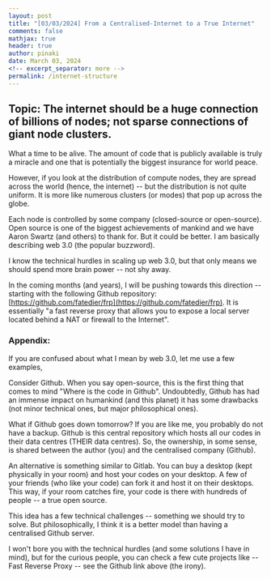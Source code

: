 ```yaml
---
layout: post
title: "[03/03/2024] From a Centralised-Internet to a True Internet"
comments: false
mathjax: true
header: true
author: pinaki
date: March 03, 2024
<!-- excerpt_separator: more -->
permalink: /internet-structure
---
```

<!--more-->

## Topic: The internet should be a huge connection of billions of nodes; not sparse connections of giant node clusters.

What a time to be alive. The amount of code that is publicly available is truly a miracle and one that is potentially the biggest insurance for world peace.

However, if you look at the distribution of compute nodes, they are spread across the world (hence, the internet) -- but the distribution is not quite uniform. It is more like numerous clusters (or modes) that pop up across the globe.

Each node is controlled by some company (closed-source or open-source). Open source is one of the biggest achievements of mankind and we have Aaron Swartz (and others) to thank for. But it could be better. I am basically describing web 3.0 (the popular buzzword).

I know the technical hurdles in scaling up web 3.0, but that only means we should spend more brain power -- not shy away.

In the coming months (and years), I will be pushing towards this direction -- starting with the following Github repository: [https://github.com/fatedier/frp](https://github.com/fatedier/frp). It is essentially "a fast reverse proxy that allows you to expose a local server located behind a NAT or firewall to the Internet".

### Appendix:

If you are confused about what I mean by web 3.0, let me use a few examples,

Consider Github. When you say open-source, this is the first thing that comes to mind "Where is the code in Github". Undoubtedly, Github has had an immense impact on humankind (and this planet) it has some drawbacks (not minor technical ones, but major philosophical ones).

What if Github goes down tomorrow? If you are like me, you probably do not have a backup. Github is this central repository which hosts all our codes in their data centres (THEIR data centres). So, the ownership, in some sense, is shared between the author (you) and the centralised company (Github).

An alternative is something similar to Gitlab. You can buy a desktop (kept physically in your room) and host your codes on your desktop. A few of your friends (who like your code) can fork it and host it on their desktops. This way, if your room catches fire, your code is there with hundreds of people -- a true open source.

This idea has a few technical challenges -- something we should try to solve. But philosophically, I think it is a better model than having a centralised Github server.

I won't bore you with the technical hurdles (and some solutions I have in mind), but for the curious people, you can check a few cute projects like -- Fast Reverse Proxy -- see the Github link above (the irony).
